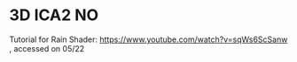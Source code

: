 # 3D ICA2 NO
 
Tutorial for Rain Shader: https://www.youtube.com/watch?v=sqWs6ScSanw , accessed on 05/22
